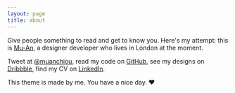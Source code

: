 ```yaml
---
layout: page
title: about
---
```


Give people something to read and get to know you. Here's my attempt: this is [Mu-An](http://muan.co), a designer developer who lives in London at the moment. 

Tweet at [@muanchiou](http://twitter.com/muanchiou), read my code on [GitHub](github.com/muan), see my designs on [Dribbble](dribbble.com/muan), find my CV on [LinkedIn](http://uk.linkedin.com/in/muanchiou).
    
This theme is made by me. You have a nice day. ♥